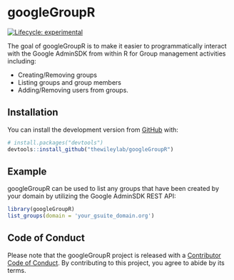 
<!-- README.md is generated from README.Rmd. Please edit that file -->

# googleGroupR

<!-- badges: start -->

[![Lifecycle:
experimental](https://img.shields.io/badge/lifecycle-experimental-orange.svg)](https://www.tidyverse.org/lifecycle/#experimental)
<!-- badges: end -->

The goal of googleGroupR is to make it easier to programmatically
interact with the Google AdminSDK from within R for Group management
activities including:

  - Creating/Removing groups
  - Listing groups and group members
  - Adding/Removing users from groups.

## Installation

You can install the development version from
[GitHub](https://github.com/) with:

``` r
# install.packages("devtools")
devtools::install_github("thewileylab/googleGroupR")
```

## Example

googleGroupR can be used to list any groups that have been created by
your domain by utilizing the Google AdminSDK REST API:

``` r
library(googleGroupR)
list_groups(domain = 'your_gsuite_domain.org')
```

## Code of Conduct

Please note that the googleGroupR project is released with a
[Contributor Code of
Conduct](https://contributor-covenant.org/version/2/0/CODE_OF_CONDUCT.html).
By contributing to this project, you agree to abide by its terms.
